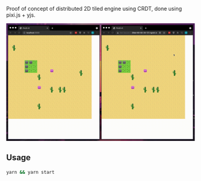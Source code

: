 Proof of concept of distributed 2D tiled engine using CRDT, done using pixi.js + yjs.

<img src="demo.gif" />

## Usage

```sh
yarn && yarn start
```
